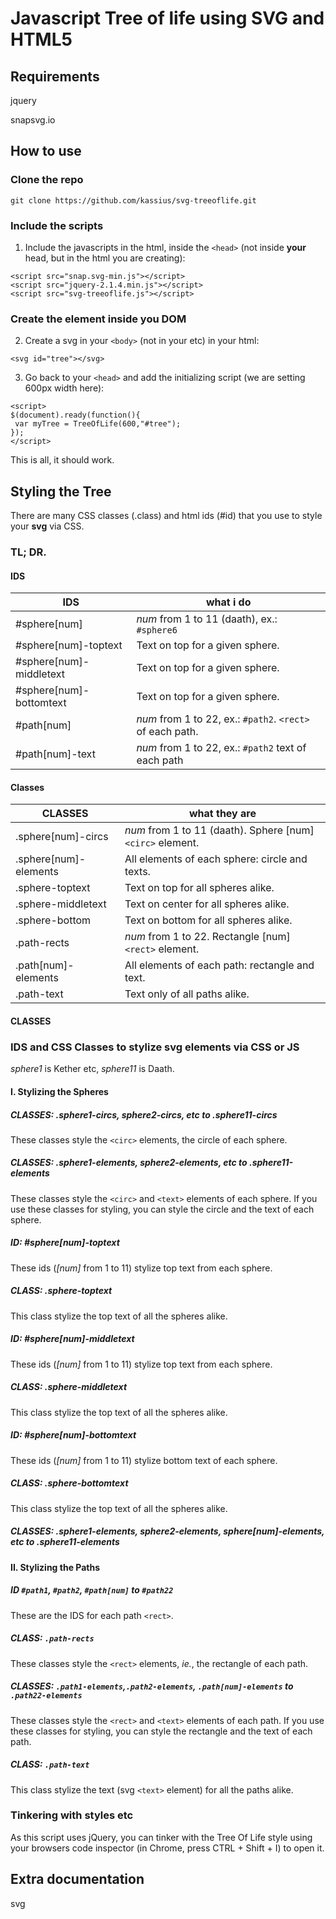 # Javascript Tree of life using SVG and HTML5

## Requirements

jquery

snapsvg.io

## How to use

### Clone the repo

```
git clone https://github.com/kassius/svg-treeoflife.git
```

### Include the scripts

1. Include the javascripts in the html, inside the `<head>` (not inside **your** head, but in the html you are creating):

 ```
 <script src="snap.svg-min.js"></script>
 <script src="jquery-2.1.4.min.js"></script>
 <script src="svg-treeoflife.js"></script>
 ```

### Create the element inside you DOM

2. Create a svg in your `<body>` (not in your etc) in your html:

 `<svg id="tree"></svg>`
 
3. Go back to your `<head>` and add the initializing script (we are setting 600px width here):

 ```
 <script>    
 $(document).ready(function(){
  var myTree = TreeOfLife(600,"#tree");
 });
 </script>
 ```

This is all, it should work.

## Styling the Tree

There are many CSS classes (.class) and html ids (#id) that you use to style your **svg** via CSS.

### TL; DR.

#### IDS

IDS                     | what i do
----------------------- | ---------------------------
#sphere[num]            | *num* from 1 to 11 (daath), ex.: `#sphere6`
#sphere[num]-toptext    | Text on top for a given sphere.
#sphere[num]-middletext | Text on top for a given sphere.
#sphere[num]-bottomtext | Text on top for a given sphere.
#path[num]              | *num* from 1 to 22, ex.: `#path2`. `<rect>` of each path.
#path[num]-text         | *num* from 1 to 22, ex.: `#path2` text of each path

#### Classes

CLASSES               | what they are
--------------------- | -------------
.sphere[num]-circs    |  *num* from 1 to 11 (daath). Sphere [num] `<circ>` element.     | 
.sphere[num]-elements | All elements of each sphere: circle and texts.
.sphere-toptext       | Text on top for all spheres alike.
.sphere-middletext    | Text on center for all spheres alike.
.sphere-bottom        | Text on bottom for all spheres alike.
.path-rects           | *num* from 1 to 22. Rectangle [num] `<rect>` element.
.path[num]-elements   | All elements of each path: rectangle and text.
.path-text            | Text only of all paths alike. 

#### CLASSES

### IDS and CSS Classes to stylize svg elements via CSS or JS

*sphere1* is Kether etc, *sphere11* is Daath.

#### I. Stylizing the Spheres

##### CLASSES: **.sphere1-circs**, **sphere2-circs**, etc to **.sphere11-circs**

These classes style the `<circ>` elements, the circle of each sphere.

##### CLASSES: **.sphere1-elements**, **sphere2-elements**, etc to **.sphere11-elements**

These classes style the `<circ>` and `<text>` elements of each sphere. If you use these classes for styling, you can style the circle and the text of each sphere.

##### ID: #sphere[num]-toptext

These ids (*[num]* from 1 to 11) stylize top text from each sphere.

##### CLASS: .sphere-toptext

This class stylize the top text of all the spheres alike.

##### ID: #sphere[num]-middletext

These ids (*[num]* from 1 to 11) stylize top text from each sphere.

##### CLASS: .sphere-middletext

This class stylize the top text of all the spheres alike.

##### ID: #sphere[num]-bottomtext

These ids (*[num]* from 1 to 11) stylize bottom text of each sphere.

##### CLASS: .sphere-bottomtext

This class stylize the top text of all the spheres alike.

##### CLASSES: **.sphere1-elements**, **sphere2-elements**, **sphere[num]-elements**, etc to **.sphere11-elements**

#### II. Stylizing the Paths

##### ID `#path1`, `#path2`, `#path[num]` to `#path22`

These are the IDS for each path `<rect>`.

##### CLASS: `.path-rects`

These classes style the `<rect>` elements, *ie.*, the rectangle of each path.

##### CLASSES: `.path1-elements`,`.path2-elements`, `.path[num]-elements` to `.path22-elements`

These classes style the `<rect>` and `<text>` elements of each path. If you use these classes for styling, you can style the rectangle and the text of each path.

##### CLASS: `.path-text`

This class stylize the text (svg `<text>` element) for all the paths alike.

### Tinkering with styles etc

As this script uses jQuery, you can tinker with the Tree Of Life style using your browsers code inspector (in Chrome, press CTRL + Shift + I) to open it.

## Extra documentation

svg